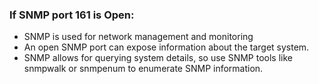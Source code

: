### If SNMP port 161 is Open:
- SNMP is used for network management and monitoring
- An open SNMP port can expose information about the target system. 
- SNMP allows for querying system details, so use SNMP tools like snmpwalk or snmpenum to enumerate SNMP information.
